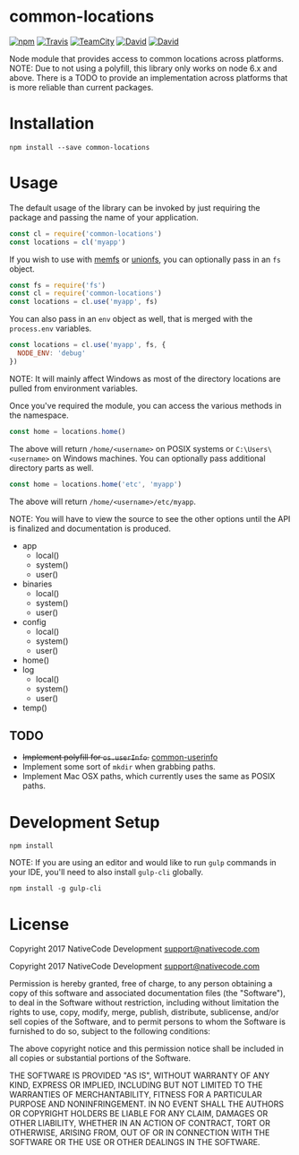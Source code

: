 # common-locations

[![npm](https://img.shields.io/npm/v/common-locations.svg?style=flat-square)](https://www.npmjs.com/package/common-locations)
[![Travis](https://img.shields.io/travis/nativecode-dev/common-locations.svg?style=flat-square&label=travis)](https://travis-ci.org/nativecode-dev/common-locations)
[![TeamCity](https://img.shields.io/teamcity/https/build.nativecode.com/s/commonlocations_continuous.svg?style=flat-square&lbabel=teamcity)](https://build.nativecode.com/viewType.html?buildTypeId=commonlocations_continuous&guest=1)
[![David](https://img.shields.io/david/nativecode-dev/common-locations.svg?style=flat-square&label=deps)](https://www.npmjs.com/package/common-locations)
[![David](https://img.shields.io/david/dev/nativecode-dev/common-locations.svg?style=flat-square&label=devdeps)](https://www.npmjs.com/package/common-locations)

Node module that provides access to common locations across platforms.
NOTE: Due to not using a polyfill, this library only works on node 6.x and above. There is a TODO to provide
an implementation across platforms that is more reliable than current packages.

# Installation
```
npm install --save common-locations
```

# Usage

The default usage of the library can be invoked by just requiring the package
and passing the name of your application.
```javascript
const cl = require('common-locations')
const locations = cl('myapp')
```

If you wish to use with [memfs](https://www.npmjs.com/package/memfs) or
[unionfs](https://www.npmjs.com/package/unionfs), you can optionally pass in an
`fs` object.
```javascript
const fs = require('fs')
const cl = require('common-locations')
const locations = cl.use('myapp', fs)
```

You can also pass in an `env` object as well, that is merged with the `process.env`
variables.
```javascript
const locations = cl.use('myapp', fs, {
  NODE_ENV: 'debug'
})
```

NOTE: It will mainly affect Windows as most of the directory locations are pulled
from environment variables.

Once you've required the module, you can access the various methods in the namespace.
```javascript
const home = locations.home()
```

The above will return `/home/<username>` on POSIX systems or `C:\Users\<username>` on
Windows machines. You can optionally pass additional directory parts as well.
```javascript
const home = locations.home('etc', 'myapp')
```

The above will return `/home/<username>/etc/myapp`.

NOTE: You will have to view the source to see the other options until the API is finalized
and documentation is produced.

- app
    - local()
    - system()
    - user()
- binaries
    - local()
    - system()
    - user()
- config
    - local()
    - system()
    - user()
- home()
- log
    - local()
    - system()
    - user()
- temp()

## TODO
- ~~Implement polyfill for `os.userInfo`.~~ [common-userinfo](https://www.npmjs.com/package/common-userinfo)
- Implement some sort of `mkdir` when grabbing paths.
- Implement Mac OSX paths, which currently uses the same as POSIX paths.

# Development Setup
```
npm install
```

NOTE: If you are using an editor and would like to run `gulp` commands in your IDE,
you'll need to also install `gulp-cli` globally.
```
npm install -g gulp-cli
```

# License
Copyright 2017 NativeCode Development <support@nativecode.com>

Copyright 2017 NativeCode Development <support@nativecode.com>

Permission is hereby granted, free of charge, to any person obtaining a copy of this software and associated
documentation files (the "Software"), to deal in the Software without restriction, including without
limitation the rights to use, copy, modify, merge, publish, distribute, sublicense, and/or sell copies of the
Software, and to permit persons to whom the Software is furnished to do so, subject to the following
conditions:

The above copyright notice and this permission notice shall be included in all copies or substantial portions
of the Software.

THE SOFTWARE IS PROVIDED "AS IS", WITHOUT WARRANTY OF ANY KIND, EXPRESS OR IMPLIED, INCLUDING BUT NOT LIMITED
TO THE WARRANTIES OF MERCHANTABILITY, FITNESS FOR A PARTICULAR PURPOSE AND NONINFRINGEMENT. IN NO EVENT SHALL
THE AUTHORS OR COPYRIGHT HOLDERS BE LIABLE FOR ANY CLAIM, DAMAGES OR OTHER LIABILITY, WHETHER IN AN ACTION OF
CONTRACT, TORT OR OTHERWISE, ARISING FROM, OUT OF OR IN CONNECTION WITH THE SOFTWARE OR THE USE OR OTHER
DEALINGS IN THE SOFTWARE.
